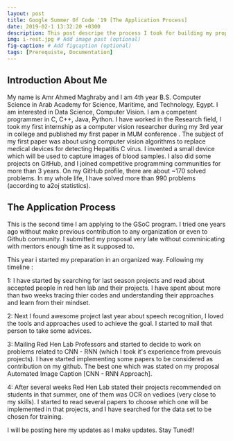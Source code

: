 ```yaml
---
layout: post
title: Google Summer Of Code '19 [The Application Process]
date: 2019-02-1 13:32:20 +0300
description: This post descripe the process I took for building my proposal with Red Hen Lab starting from Feburary 2019 till May 2019
img: i-rest.jpg # Add image post (optional)
fig-caption: # Add figcaption (optional)
tags: [Prerequiste, Documentation]
---
```

## Introduction About Me 

My name is Amr Ahmed Maghraby and I am 4th year B.S. Computer Science in Arab Academy for Science, Maritime, and Technology, Egypt. I am interested in Data Science, Computer Vision.
I am a competent programmer in C, C++, Java, Python. I have worked in the Research field, I took my first internship as a computer vision researcher during my 3rd year in college and published my first paper in MUM conference . The subject of my first paper was about using computer vision algorithms to replace medical devices for detecting Hepatitis C virus. I invented a small device which will be used to capture images of blood samples.
I also did some projects on GitHub, and I joined competitive programming communities for more than 3 years. On my GitHub profile, there are about ~170 solved problems. In my whole life, I have solved more than 990 problems (according to a2oj statistics).

## The Application Process

This is the second time I am applying to the GSoC program. I tried one years ago without make previous contribution to any organization or even to Github community. I submitted my proposal very late without comminicating with mentors enough time as it supposed to.

This year i started my preparation in an organized way.
Following my timeline :

1: I have started by searching for last season projects and read about accepted people in red hen lab and their projects. I have spent about more than two weeks tracing thier codes and understanding their approaches and learn from their mindset.

2: Next I found awesome project last year about speech recognition, I loved the tools and approaches used to achieve the goal. I started to mail that person to take some advices.

3: Mailing Red Hen Lab Professors and started to decide to work on problems related to CNN - RNN (which I took it's experience from prevouis projects). I have started implementing some papers to be considered as contribution on my github. The best one which was stated on my proposal Automated Image Caption [CNN - RNN Approach].

4: After several weeks Red Hen Lab stated their projects recommended on students in that summer, one of them was OCR on vedioes (very close to my skills). I started to read several papers to choose which one will be implemented in that projects, and I have searched for the data set to be chosen for training.


I will be posting here my updates as I make updates. Stay Tuned!!
